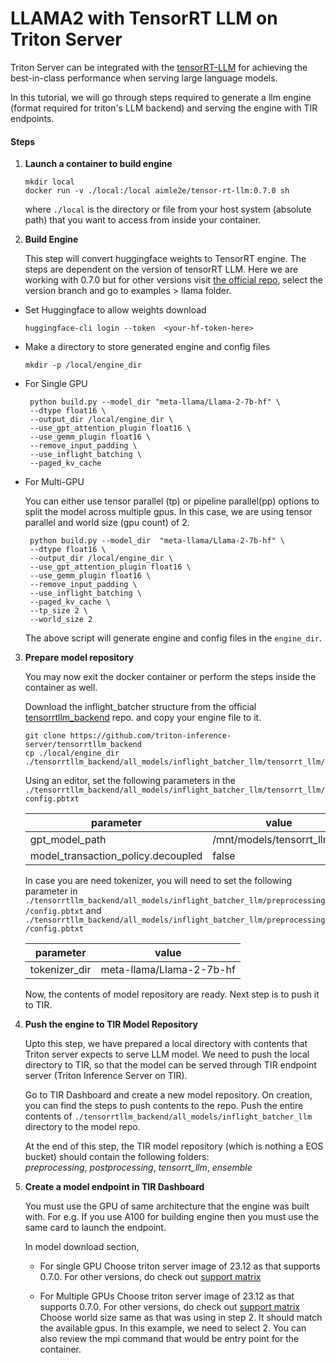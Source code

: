 # LLAMA2 with TensorRT LLM on Triton Server

Triton Server can be integrated with the [tensorRT-LLM](https://github.com/NVIDIA/TensorRT-LLM) for achieving the best-in-class performance when serving large language models.  

In this tutorial, we will go through steps required to generate a llm engine (format required for triton's LLM backend) and serving the engine with TIR endpoints. 

#### Steps
1. **Launch a container to build engine**
   ```
   mkdir local
   docker run -v ./local:/local aimle2e/tensor-rt-llm:0.7.0 sh
   ```

   where `./local` is the directory or file from your host system (absolute path) that you want to access from inside your container. 




2. **Build Engine**
   
   This step will convert huggingface weights to TensorRT engine. The steps are dependent on the version of tensorRT LLM. Here we are working with 0.7.0 but for other versions visit [the official repo](https://github.com/NVIDIA/TensorRT-LLM), select the version branch and go to examples > llama folder. 

- Set Huggingface to allow weights download 
  ```
  huggingface-cli login --token  <your-hf-token-here>
  ```

- Make a directory to store generated engine and config files

  ```
  mkdir -p /local/engine_dir
  ```

- For Single GPU 

  ```
   python build.py --model_dir "meta-llama/Llama-2-7b-hf" \
   --dtype float16 \
   --output_dir /local/engine_dir \
   --use_gpt_attention_plugin float16 \
   --use_gemm_plugin float16 \
   --remove_input_padding \
   --use_inflight_batching \
   --paged_kv_cache
  ```

- For Multi-GPU

  You can either use tensor parallel (tp) or pipeline parallel(pp) options to split the model across multiple gpus.   In this case, we are using tensor parallel and world size (gpu count) of 2. 

  ```
   python build.py --model_dir  "meta-llama/Llama-2-7b-hf" \
   --dtype float16 \
   --output_dir /local/engine_dir \
   --use_gpt_attention_plugin float16 \
   --use_gemm_plugin float16 \
   --remove_input_padding \
   --use_inflight_batching \
   --paged_kv_cache \
   --tp_size 2 \
   --world_size 2
  ```

   The above script will generate engine and config files in the `engine_dir`. 

3. **Prepare model repository**

   You may now exit the docker container or perform the steps inside the container as well.
  
   Download the inflight_batcher structure from the official [tensorrtllm_backend](https://github.com/triton-inference-server/tensorrtllm_backend) repo. and copy your engine file to it.
   
   ```
   git clone https://github.com/triton-inference-server/tensorrtllm_backend
   cp ./local/engine_dir ./tensorrtllm_backend/all_models/inflight_batcher_llm/tensorrt_llm/1/
   
   ```

    Using an editor, set the following parameters in the     `./tensorrtllm_backend/all_models/inflight_batcher_llm/tensorrt_llm/config.pbtxt` 

    | parameter | value |
    | --------- | ----- | 
    | gpt_model_path | /mnt/models/tensorrt_llm/1/ | 
    | model_transaction_policy.decoupled  | false | 
  
    In case you are need tokenizer, you will need to set the following parameter in `./tensorrtllm_backend/all_models/inflight_batcher_llm/preprocessing/config.pbtxt` and `./tensorrtllm_backend/all_models/inflight_batcher_llm/preprocessing/config.pbtxt`
  
    | parameter | value |
    | --------- | ----- | 
    | tokenizer_dir | meta-llama/Llama-2-7b-hf | 
  
    Now, the contents of model repository are ready. Next step is to push it to TIR. 
    
3. **Push the engine to TIR Model Repository**

   Upto this step, we have prepared a local directory with contents that Triton server expects to serve LLM model. We need     to push the local directory to TIR, so that the model can be served through TIR endpoint server (Triton Inference Server    on TIR).
   
   Go to TIR Dashboard and create a new model repository. On creation, you can find the steps to push contents to the repo.    Push the entire contents of `./tensorrtllm_backend/all_models/inflight_batcher_llm` directory to the model repo.

   At the end of this step, the TIR model repository (which is nothing a EOS bucket) should contain the following folders:  
   *preprocessing*, *postprocessing*, *tensorrt_llm*, *ensemble*

5. **Create a model endpoint in TIR Dashboard**

   You must use the GPU of same architecture that the engine was built with. For e.g. If you use A100 for building    engine then you must use the same card to launch the endpoint. 

   In model download section, 
   - For single GPU
     Choose triton server image of 23.12 as that supports 0.7.0. For other versions, do check out [support matrix](https://docs.nvidia.com/deeplearning/frameworks/support-matrix/)
     
   - For Multiple GPUs
     Choose triton server image of 23.12 as that supports 0.7.0. For other versions, do check out [support matrix](https://docs.nvidia.com/deeplearning/frameworks/support-matrix/)
     Choose world size same as that was using in step 2. It should match the available gpus. In this example, we need to select 2. 
     You can also review the mpi command that would be entry point for the container. 
